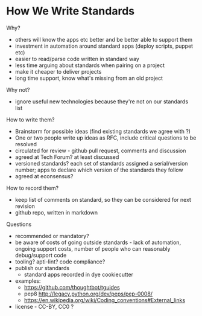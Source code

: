 How We Write Standards
======================

Why?

* others will know the apps etc better and be better able to support them
* investment in automation around standard apps (deploy scripts, puppet etc)
* easier to read/parse code written in standard way
* less time arguing about standards when pairing on a project
* make it cheaper to deliver projects
* long time support, know what's missing from an old project

Why not?

* ignore useful new technologies because they're not on our standards list

How to write them?

* Brainstorm for possible ideas (find existing standards we agree with ?)
* One or two people write up ideas as RFC, include critical questions to be resolved
* circulated for review - github pull request, comments and discussion
* agreed at Tech Forum? at least discussed
* versioned standards? each set of standards assigned a serial/version number; apps to declare which version of the standards they follow
* agreed at econsensus?

How to record them?

* keep list of comments on standard, so they can be considered for next revision
* github repo, written in markdown

Questions

* recommended or mandatory?
* be aware of costs of going outside standards - lack of automation, ongoing support costs, number of people who can reasonably debug/support code
* tooling? apti-lint? code compliance?
* publish our standards
    * standard apps recorded in dye cookiecutter
* examples:
    * https://github.com/thoughtbot/tguides
    * pep8 http://legacy.python.org/dev/peps/pep-0008/
    * https://en.wikipedia.org/wiki/Coding_conventions#External_links
* license - CC-BY, CC0 ?
